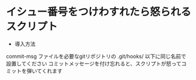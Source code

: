イシュー番号をつけわすれたら怒られるスクリプト
======================

* 導入方法

commit-msg ファイルを必要なgitリポジトリの .git/hooks/ 以下に同じ名前で設置してください
コミットメッセージを付け忘れると、スクリプトが怒ってコミットを弾いてくれます
